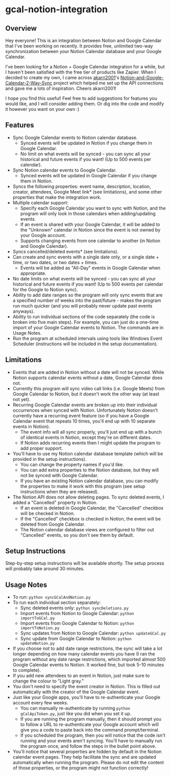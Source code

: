 # gcal-notion-integration

## Overview

Hey everyone! This is an integration between Notion and Google Calendar that I've been working on recently. It provides free, unlimited two-way synchronization between your Notion Calendar database and your Google Calendar.

I've been looking for a Notion + Google Calendar integration for a while, but I haven't been satisfied with the free tier of products like Zapier. When I decided to create my own, I came across [akarri2001](https://github.com/akarri2001)'s [Notion-and-Google-Calendar-2-Way-Sync](https://github.com/akarri2001/Notion-and-Google-Calendar-2-Way-Sync) project which helped me set up the API connections and gave me a lots of inspiration. Cheers akarri2001!

I hope you find this useful! Feel free to add suggestions for features you would like, and I will consider adding them. Or dig into the code and modify it however you want on your own :)

## Features
- Sync Google Calendar events to Notion calendar database.
  - Synced events will be updated in Notion if you change them in Google Calendar.
  - No limit on what events will be synced - you can sync all your historical and future events if you want! (Up to 500 events per calendar).
- Sync Notion calendar events to Google Calendar.
  - Synced events will be updated in Google Calendar if you change them in Notion.
- Syncs the following properties: event name, description, location, creator, attendees, Google Meet link* (see limitations), and some other properties that make the integration work.
- Multiple calendar support:
  - Specify each Google Calendar you want to sync with Notion, and the program will only look in those calendars when adding/updating events.
  - If an event is shared with your Google Calendar, it will be added to the "Unknown" calendar in Notion since the event is not owned by your Google account.
  - Supports changing events from one calendar to another (in Notion and Google Calendar).
- Syncs cancelled/deleted events* (see limitations).
- Can create and sync events with a single date only, or a single date + time, or two dates, or two dates + times.
  - Events will be added as "All-Day" events in Google Calendar when appropriate.
- No date limits on what events will be synced - you can sync all your historical and future events if you want! (Up to 500 events per calendar for the Google to Notion sync).
- Ability to add date ranges so the program will only sync events that are a specified number of weeks into the past/future - makes the program run much quicker (and you will probably never update past events anyways).
- Ability to run individual sections of the code separately (the code is broken into five main steps). For example, you can just do a one-time import of your Google Calendar events to Notion. The commands are in Usage Notes.
- Run the program at scheduled intervals using tools like Windows Event Scheduler (instructions will be included in the setup documentation).

## Limitations
- Events that are added in Notion without a date will not be synced. While Notion supports calendar events without a date, Google Calendar does not.
- Currently this program will sync video call links (i.e. Google Meets) from Google Calendar to Notion, but it doesn't work the other way (at least not yet).
- Recurring Google Calendar events are broken up into their individual occurrences when synced with Notion. Unfortunately Notion doesn't currently have a recurring event feature (so if you have a Google Calendar event that repeats 10 times, you'll end up with 10 separate events in Notion).
  - The event info will all sync properly, you'll just end up with a bunch of identical events in Notion, except they're on different dates.
  - If Notion adds recurring events then I might update the program to add proper support.
- You'll have to use my Notion calendar database template (which will be provided in the setup instructions).
  - You can change the property names if you'd like.
  - You can add extra properties to the Notion database, but they will not be synced with Google Calendar.
  - If you have an existing Notion calendar database, you can modify the properties to make it work with this program (see setup instructions when they are released).
- The Notion API does not allow deleting pages. To sync deleted events, I added a "Cancelled" property in Notion.
  - If an event is deleted in Google Calendar, the "Cancelled" checkbox will be checked in Notion.
  - If the "Cancelled" checkbox is checked in Notion, the event will be deleted from Google Calendar.
  - The Notion calendar database views are configured to filter out "Cancelled" events, so you don't see them by default.

## Setup Instructions

Step-by-step setup instructions will be available shortly. The setup process will probably take around 30 minutes.

## Usage Notes
- To run: `python syncGCalAndNotion.py`
- To run each individual section separately: 
  - Sync deleted events only: `python syncDeletions.py`
  - Import events from Notion to Google Calendar: `python importToGCal.py`
  - Import events from Google Calendar to Notion: `python importToNotion.py`
  - Sync updates from Notion to Google Calendar: `python updateGCal.py`
  - Sync update from Google Calendar to Notion: `python updateNotion.py`
- If you choose not to add date range restrictions, the sync will take a lot longer depending on how many calendar events you have (I ran the program without any date range restrictions, which imported almost 500 Google Calendar events to Notion. It worked fine, but took 5-10 minutes to complete).
- If you add new attendees to an event in Notion, just make sure to change the colour to "Light gray."
- You don't need to specify the event creator in Notion. This is filled out automatically with the creator of the Google Calendar event.
- Just like your Google apps, you'll have to re-authenticate your Google account every few weeks.
  - You can manually re-authenticate by running `python gCalApiToken.py`, just like you did when you set it up.
  - If you are running the program manually, then it should prompt you to follow a URL to re-authenticate your Google account which will give you a code to paste back into the command prompt/terminal.
  - If you scheduled the program, then you will notice that the code isn't running and your events aren't syncing. You'll have to manually run the program once, and follow the steps in the bullet point above.
- You'll notice that several properties are hidden by default in the Notion calendar event pages. They help facilitate the sync and are updated automatically when running the program. Please do not edit the content of those properties, or the program might not function correctly!
